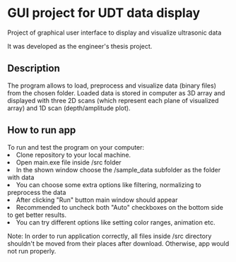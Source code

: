 <h1>GUI project for UDT data display</h1>

<p>Project of graphical user interface to display and visualize ultrasonic data</p>
It was developed as the engineer's thesis project.

<h2>Description</h2>
The program allows to load, preprocess and visualize data (binary files) from the chosen folder. Loaded data is stored in computer as 3D array and displayed with three 2D scans (which represent each plane of visualized array) and 1D scan (depth/amplitude plot).

<h2>How to run app</h2>
To run and test the program on your computer:
<li> Clone repository to your local machine.
<li> Open main.exe file inside /src folder
<li> In the shown window choose the /sample_data subfolder as the folder with data
<li> You can choose some extra options like filtering, normalizing to preprocess the data
<li> After clicking "Run" button main window should appear
<li> Recommended to uncheck both "Auto" checkboxes on the bottom side to get better results.
<li> You can try different options like setting color ranges, animation etc.

Note: In order to run application correctly, all files inside /src directory shouldn't be moved from their places after download. Otherwise, app would not run properly.
